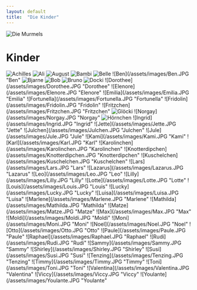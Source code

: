 ```yaml
---
layout: default
title:  "Die Kinder"
---
```


![Die Murmels](/assets/images/murmels_family_tree.png "Murmels")


# Kinder

![Achilles](/assets/images/Achilles.JPG "Das Kind")
![Ali](/assets/images/Ali.JPG "Das Kind")
![August](/assets/images/August.JPG "Das Kind")
![Bambi](/assets/images/Bambi.JPG "Bambi")
![Belle](/assets/images/Belle.JPG "Belle")
![Ben](/assets/images/Ben.JPG "Ben"
![Bjarne](/assets/images/Bjarne.JPG "Bjarne")
![Bob](/assets/images/Bob.JPG "Bob")
![Bruno](/assets/images/Bruno.JPG "Bruno")
![Docki](/assets/images/Docki.JPG "Docki")
![Dorothee](/assets/images/Dorothee.JPG "Dorothee"
![Elenore](/assets/images/Elenore.JPG "Elenore"
![Emilia](/assets/images/Emilia.JPG "Emilia"
![Fortunella](/assets/images/Fortunella.JPG "Fortunella"
![Fridolin](/assets/images/Fridolin.JPG "Fridolin"
![Fritzchen](/assets/images/Fritzchen.JPG "Fritzchen"
![Glöcki](/assets/images/Glöcki.JPG "Glöcki")
![Norgay](/assets/images/Norgay.JPG "Norgay"
![Hörnchen](/assets/images/Hörnchen.JPG "Hörnchen")
![Ingrid](/assets/images/Ingrid.JPG "Ingrid"
![Jette](/assets/images/Jette.JPG "Jette"
![Julchen](/assets/images/Julchen.JPG "Julchen"
![Jule](/assets/images/Jule.JPG "Jule"
![Kami](/assets/images/Kami.JPG "Kami"
![Karl](/assets/images/Karl.JPG "Karl"
![Karolinchen](/assets/images/Karolinchen.JPG "Karolinchen"
![Knotterdipchen](/assets/images/Knotterdipchen.JPG "Knotterdipchen"
![Kuschelchen](/assets/images/Kuschelchen.JPG "Kuschelchen"
![Lars](/assets/images/Lars.JPG "Lars"
![Lazarus](/assets/images/Lazarus.JPG "Lazarus"
![Leo](/assets/images/Leo.JPG "Leo"
![Lilly](/assets/images/Lilly.JPG "Lilly"
![Lotte](/assets/images/Lotte.JPG "Lotte"
![Louis](/assets/images/Louis.JPG "Louis"
![Lucky](/assets/images/Lucky.JPG "Lucky"
![Luisa](/assets/images/Luisa.JPG "Luisa"
![Marlene](/assets/images/Marlene.JPG "Marlene"
![Mathilda](/assets/images/Mathilda.JPG "Mathilda"
![Matze](/assets/images/Matze.JPG "Matze"
![Max](/assets/images/Max.JPG "Max"
![Moldi](/assets/images/Moldi.JPG "Moldi"
![Moni](/assets/images/Moni.JPG "Moni"
![Noel](/assets/images/Noel.JPG "Noel"
![Otto](/assets/images/Otto.JPG "Otto"
![Paule](/assets/images/Paule.JPG "Paule"
![Raphael](/assets/images/Raphael.JPG "Raphael"
![Rudi](/assets/images/Rudi.JPG "Rudi"
![Sammy](/assets/images/Sammy.JPG "Sammy"
![Shirley](/assets/images/Shirley.JPG "Shirley"
![Susi](/assets/images/Susi.JPG "Susi"
![Tenzing](/assets/images/Tenzing.JPG "Tenzing"
![Timmy](/assets/images/Timmy.JPG "Timmy"
![Toni](/assets/images/Toni.JPG "Toni"
![Valentina](/assets/images/Valentina.JPG "Valentina"
![Viccy](/assets/images/Viccy.JPG "Viccy"
![Youlante](/assets/images/Youlante.JPG "Youlante"

